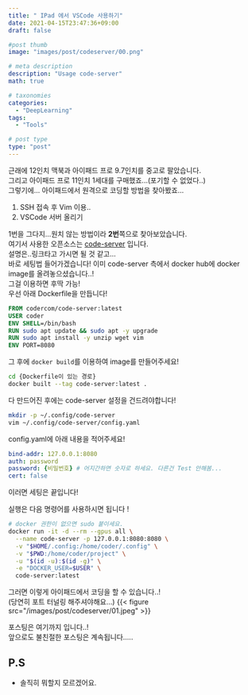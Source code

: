 ```yaml
---
title: " IPad 에서 VSCode 사용하기"
date: 2021-04-15T23:47:36+09:00
draft: false

#post thumb
image: "images/post/codeserver/00.png"

# meta description
description: "Usage code-server"
math: true

# taxonomies
categories:
  - "DeepLearning"
tags:
  - "Tools"

# post type
type: "post"
---
```


근래에 12인치 맥북과 아이패드 프로 9.7인치를 중고로 팔았습니다.  
그리고 아이패드 프로 11인치 1세대를 구매했죠...(포기할 수 없었다..)  
그렇기에... 아이패드에서 원격으로 코딩할 방법을 찾아봤죠...  

1. SSH 접속 후 Vim 이용..
2. VSCode 서버 올리기

1번을 그다지...원치 않는 방법이라 **2번**쪽으로 찾아보았습니다.  
여기서 사용한 오픈소스는 [code-server](https://github.com/cdr/code-server) 입니다.  
설명은..링크타고 가시면 될 것 같고...  
바로 세팅법 들어가겠습니다!
이미 code-server 측에서 docker hub에 docker image를 올려놓으셨습니다..!  
그걸 이용하면 후딱 가능!  
우선 아래 Dockerfile을 만듭니다!  

``` Dockerfile
FROM codercom/code-server:latest
USER coder
ENV SHELL=/bin/bash
RUN sudo apt update && sudo apt -y upgrade
RUN sudo apt install -y unzip wget vim
ENV PORT=8080
```

그 후에 `docker build`를 이용하여 image를 만들어주세요!  
``` bash
cd {Dockerfile이 있는 경로}
docker built --tag code-server:latest .
```

다 만드어진 후에는 code-server 설정을 건드려야합니다!  


``` bash
mkdir -p ~/.config/code-server
vim ~/.config/code-server/config.yaml
```

config.yaml에 아래 내용을 적어주세요!

``` yaml
bind-addr: 127.0.0.1:8080
auth: password
password: {비밀번호} # 어지간하면 숫자로 하세요. 다른건 Test 안해봄...
cert: false
```

이러면 세팅은 끝입니다!

실행은 다음 명령어를 사용하시면 됩니다 !

``` bash
# docker 권한이 없으면 sudo 붙이세요.
docker run -it -d --rm --gpus all \
  --name code-server -p 127.0.0.1:8080:8080 \
  -v "$HOME/.config:/home/coder/.config" \
  -v "$PWD:/home/coder/project" \
  -u "$(id -u):$(id -g)" \
  -e "DOCKER_USER=$USER" \
  code-server:latest
```

그러면 이렇게 아이패드에서 코딩을 할 수 있습니다..!  
(당연히 포트 터널링 해주셔야해요...)
{{< figure src="/images/post/codeserver/01.jpeg" >}}

포스팅은 여기까지 입니다..!  
앞으로도 불친절한 포스팅은 계속됩니다.....

## P.S
- 솔직히 뭐할지 모르겠어요.